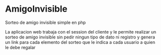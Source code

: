 # AmigoInvisible
Sorteo de amigo invisible simple en php


La aplicacion web trabaja con el session del cliente y le permite realizar un sorteo de amigo invisible sin pedir ningun tipo de dato ni registro y genera un link para cada elemento del sorteo que le indica a cada usuario a quien le debe regalar
